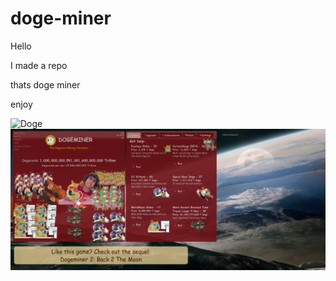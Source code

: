 # doge-miner
Hello

I made a repo 

thats doge miner 

enjoy

<img src="favicon.ico" alt="Doge"> <img src="png4git.png" alt="Screenshot">
